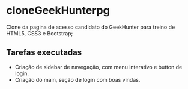 # cloneGeekHunterpg
Clone da pagina de acesso candidato do GeekHunter para treino
de HTML5, CSS3 e Bootstrap; 

## Tarefas executadas
- Criação de sidebar de navegação, com menu interativo e button de login.
- Criação do main, seção de login com boas vindas.

